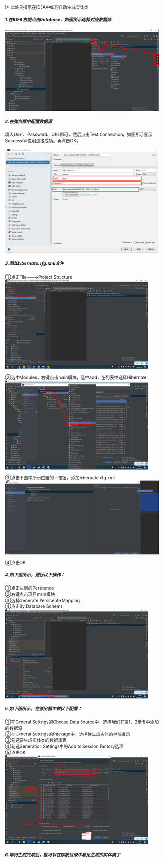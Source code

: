 !> 此处只指示在IDEA中如何自动生成实体类

##### 1.在IDEA右侧点击Database，如图所示选择对应数据库

![image](../_img/auto1.png)

##### 2.在弹出框中配置数据源

填入User、Password、URL即可，然后点击Test Connection，如图所示显示Successful说明连接成功。再点击OK。

![image](../_img/auto2.png)

##### 3.添加hibernate.cfg.xml文件

①点击File--->Project Structure      
![image](../_img/auto3.png)

②选中Modules，右键点击main模块，选中add，在列表中选择Hibernate      
![image](../_img/auto4.png)

③点击下图中所示位置的＋按钮，添加hibernate.cfg.xml      
![image](../_img/auto5.png)

④点击OK

##### 4.如下图所示，进行以下操作：

①点击左侧的Persitence       
②右键点击项目main模块       
③选择Generate Persicente Mapping        
④点击By Database Schema         
![image](../_img/auto6.png)

##### 5.如下图所示，在弹出框中做以下配置：
①在General Settings的Choose Data Source中，选择我们在第1、2步骤中添加的数据源       
②在General Settings的Package中，选择待生成实体的存放目录        
③勾选要生成实体类的数据库表     
④勾选Generation Settings中的Add to Session Factory选项      
⑤点击OK     
![image](../_img/auto7.png)

##### 6.等待生成完成后，就可以在存放目录中看见生成的实体类了